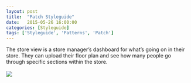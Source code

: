 ```yaml
---
layout: post
title:  "Patch Styleguide"
date:   2015-05-26 16:00:00
categories: [Styleguide]
tags: ['Styleguide', 'Patterns', 'Patch']
---
```


<div class="text-block">
The store view is a store manager’s dashboard for what’s going on in their store. They can upload their floor plan and see how many people go through  specific sections within the store. <br /><br />
</div>

<div class="images">
	<img src="{{ base.url }}/images/Patch/styleguide.png" />
</div>

[jekyll-gh]: https://github.com/jekyll/jekyll
[jekyll]:    http://jekyllrb.com
